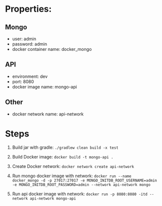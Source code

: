 # Properties:
## Mongo 
- user: admin
- password: admin
- docker container name: docker_mongo

## API
- environment: dev
- port: 8080
- docker image name: mongo-api

## Other
- docker network name: api-network

# Steps

1. Build jar with gradle: `./gradlew clean build -x test`

2. Build Docker image: `docker build -t mongo-api .`

3. Create Docker network: `docker network create api-network`

4. Run mongo docker image with network: `docker run --name docker_mongo -d -p 27017:27017 -e MONGO_INITDB_ROOT_USERNAME=admin -e MONGO_INITDB_ROOT_PASSWORD=admin --network api-network mongo`

5. Run api docker image with network: `docker run -p 8080:8080 -itd --network api-network mongo-api`